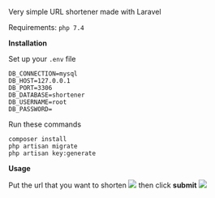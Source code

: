 Very simple URL shortener made with Laravel

Requirements: `php 7.4` 

<b>Installation</b>

Set up your `.env` file

```
DB_CONNECTION=mysql
DB_HOST=127.0.0.1
DB_PORT=3306
DB_DATABASE=shortener
DB_USERNAME=root
DB_PASSWORD=
```

Run these commands

```
composer install
php artisan migrate
php artisan key:generate
```

<b>Usage</b>
    
Put the url that you want to shorten
<img src="https://i.hizliresim.com/fIJCjv.png"> then click <b>submit</b> <img src="https://i.hizliresim.com/zdf9a7.png">
